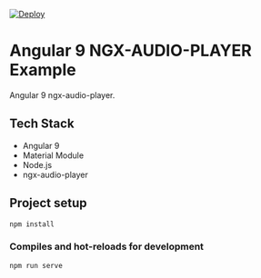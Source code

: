 [![Deploy](https://www.herokucdn.com/deploy/button.svg)](https://heroku.com/deploy?template=https://github.com/heroku/node-js-getting-started)

# Angular 9 NGX-AUDIO-PLAYER Example 
  Angular 9 ngx-audio-player.

## Tech Stack

* Angular 9
* Material Module
* Node.js
* ngx-audio-player

## Project setup
```
npm install
```

### Compiles and hot-reloads for development
```
npm run serve
```

